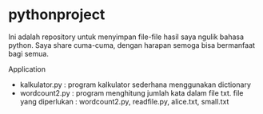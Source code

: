# pythonproject
Ini adalah repository untuk menyimpan file-file hasil saya ngulik bahasa python. Saya share cuma-cuma, dengan harapan semoga bisa bermanfaat bagi semua.

Application
- kalkulator.py : program kalkulator sederhana menggunakan dictionary
- wordcount2.py : program menghitung jumlah kata dalam file txt. file yang diperlukan : wordcount2.py, readfile.py, alice.txt, small.txt
